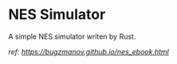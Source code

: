 # NES Simulator

A simple NES simulator writen by Rust.

*ref: https://bugzmanov.github.io/nes_ebook.html*